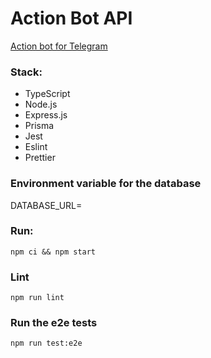 # Action Bot API

[Action bot for Telegram](https://github.com/Surtt/action-telegram-bot/tree/main/action-bot)

### Stack:
- TypeScript
- Node.js
- Express.js
- Prisma
- Jest
- Eslint
- Prettier

### Environment variable for the database
DATABASE_URL=

### Run:
```npm ci && npm start```

### Lint
```npm run lint```

### Run the e2e tests
```npm run test:e2e```

